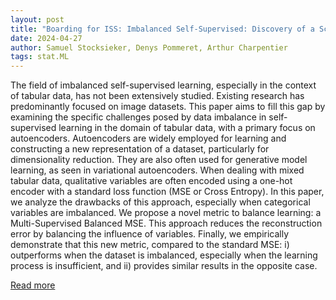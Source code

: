 ```yaml
---
layout: post
title: "Boarding for ISS: Imbalanced Self-Supervised: Discovery of a Scaled Autoencoder for Mixed Tabular Datasets"
date: 2024-04-27
author: Samuel Stocksieker, Denys Pommeret, Arthur Charpentier
tags: stat.ML
---
```


The field of imbalanced self-supervised learning, especially in the context of tabular data, has not been extensively studied. Existing research has predominantly focused on image datasets. This paper aims to fill this gap by examining the specific challenges posed by data imbalance in self-supervised learning in the domain of tabular data, with a primary focus on autoencoders. Autoencoders are widely employed for learning and constructing a new representation of a dataset, particularly for dimensionality reduction. They are also often used for generative model learning, as seen in variational autoencoders. When dealing with mixed tabular data, qualitative variables are often encoded using a one-hot encoder with a standard loss function (MSE or Cross Entropy). In this paper, we analyze the drawbacks of this approach, especially when categorical variables are imbalanced. We propose a novel metric to balance learning: a Multi-Supervised Balanced MSE. This approach reduces the reconstruction error by balancing the influence of variables. Finally, we empirically demonstrate that this new metric, compared to the standard MSE: i) outperforms when the dataset is imbalanced, especially when the learning process is insufficient, and ii) provides similar results in the opposite case.

[Read more](https://arxiv.org/abs/2403.15790)